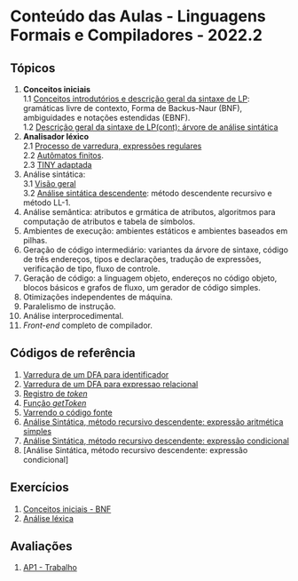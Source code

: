 # Conteúdo das Aulas - Linguagens Formais e Compiladores - 2022.2  

## Tópicos
1. **Conceitos iniciais**  
   1.1 [Conceitos introdutórios e descrição geral da sintaxe de LP](compiladores/0-FundamentosLP.pdf): gramáticas livre de contexto, Forma de Backus-Naur (BNF), ambiguidades e notações estendidas (EBNF).  
   1.2 [Descrição geral da sintaxe de LP(cont): árvore de análise sintática](compiladores/0-FundamentosLP-cont.pdf)  
2. **Analisador léxico**  
   2.1 [Processo de varredura, expressões regulares](compiladores/1-VarreduraExpressoes.pdf)  
   2.2 [Autômatos finitos](compiladores/1-VarreduraAutomatosFinitos.pdf).  
   2.3 [TINY adaptada](compiladores/TINYv1.pdf)  
3. Análise sintática:   
3.1 [Visão geral](compiladores/AnaliseSintatica1.pdf)  
3.2 [Análise sintática descendente](compiladores/AnaliseSintatica2.pdf): método descendente recursivo e método LL-1.  
4. Análise semântica: atributos e grmática de atributos, algoritmos para computação de atributos e tabela de símbolos.
5. Ambientes de execução: ambientes estáticos e ambientes baseados em pilhas.
6. Geração de código intermediário: variantes da árvore de sintaxe, código de três endereços, tipos e declarações, tradução de expressões, verificação de tipo, fluxo de controle.
7. Geração de código: a linguagem objeto, endereços no código objeto, blocos básicos e grafos de fluxo, um gerador de código simples. 
8. Otimizações independentes de máquina.
9. Paralelismo de instrução. 
10. Análise interprocedimental.
11. *Front-end* completo de compilador.

## Códigos de referência
1. [Varredura de um DFA para identificador](https://github.com/claytonjasilva/prog_exemplos/blob/main/DFAidentificador.c)
2. [Varredura de um DFA para expressao relacional](https://github.com/claytonjasilva/prog_exemplos/blob/main/DFAoperadorRelacional.c)  
3. [Registro de *token*](https://github.com/claytonjasilva/prog_exemplos/blob/main/TokenArray.c)  
4. [Função *getToken*](https://github.com/claytonjasilva/prog_exemplos/blob/main/getTokenExemplo.c)  
5. [Varrendo o código fonte](https://github.com/claytonjasilva/prog_exemplos/blob/main/entradaCodigo.c)  
6. [Análise Sintática, método recursivo descendente: expressão aritmética simples](https://github.com/claytonjasilva/prog_exemplos/blob/main/analiseFator.c)
7. [Análise Sintática, método recursivo descendente: expressão condicional](https://github.com/claytonjasilva/prog_exemplos/blob/main/analiseIF.c)
8. [Análise Sintática, método recursivo descendente: expressão condicional]

## Exercícios
1. [Conceitos iniciais - BNF](compiladores/lista1.md)
2. [Análise léxica](compiladores/lista2.md)

## Avaliações
1. [AP1 - Trabalho](compiladores/Orientacao_trabalho_AP1.pdf)
